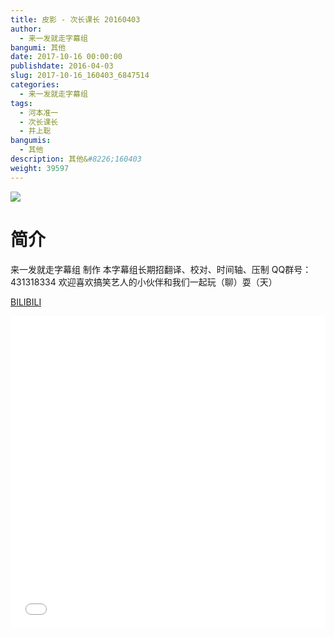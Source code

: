 ```yaml
---
title: 皮影 - 次长课长 20160403
author: 
  - 来一发就走字幕组
bangumi: 其他
date: 2017-10-16 00:00:00
publishdate: 2016-04-03
slug: 2017-10-16_160403_6847514
categories: 
  - 来一发就走字幕组
tags: 
  - 河本准一
  - 次长课长
  - 井上聡
bangumis: 
  - 其他
description: 其他&#8226;160403
weight: 39597
---
```


![](https://i.imgur.com/VrgJH8i.jpg)

# 简介  
来一发就走字幕组 制作 本字幕组长期招翻译、校对、时间轴、压制   QQ群号：431318334 欢迎喜欢搞笑艺人的小伙伴和我们一起玩（聊）耍（天）

  [BILIBILI](https://www.bilibili.com/video/av6847514/)


<div class="vcontainer">  <iframe class='video' src="//www.bilibili.com/html/html5player.html?cid=11156576&aid=6847514" width="100%" height="500" frameborder="0" allowfullscreen="allowfullscreen"></iframe></div>
